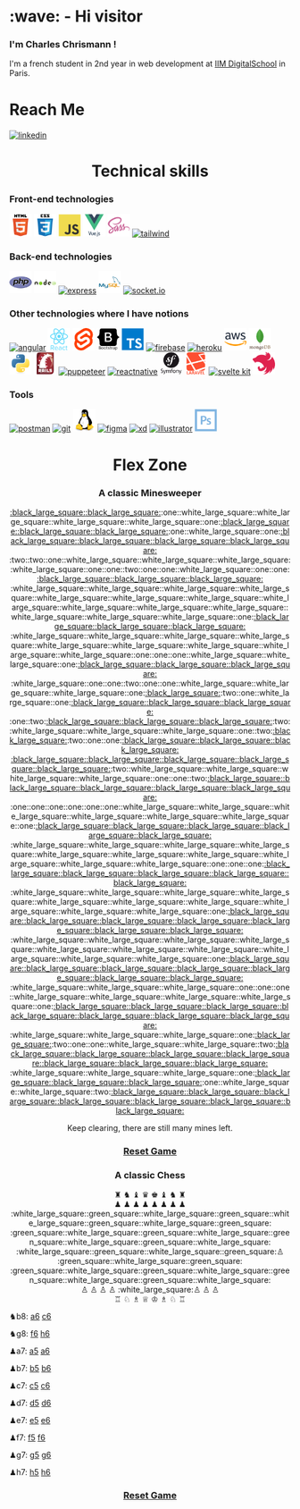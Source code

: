 <h1>:wave: - Hi visitor</h1><h3>I'm Charles Chrismann !</h3><p>I'm a french student in 2nd year in web development at <a href="https://www.iim.fr" target="_blank" rel="noreferrer" title="Institut de l'Internet et du Multimédia">IIM DigitalSchool</a> in Paris.</p><h1 align="left">Reach Me</h1><p align="left"><a href="https://www.linkedin.com/in/charles-chrismann/" target="blank"><img align="center" src="https://raw.githubusercontent.com/rahuldkjain/github-profile-readme-generator/master/src/images/icons/Social/linked-in-alt.svg" alt="linkedin" height="30" width="40" /></a></p><h1 align="center">Technical skills</h1><h3>Front-end technologies</h3><p align="left"><a href="https://www.w3.org/html/" target="_blank" rel="noreferrer"><img src="https://raw.githubusercontent.com/devicons/devicon/master/icons/html5/html5-original-wordmark.svg" alt="html5" width="40" height="40"/></a> <a href="https://www.w3.org/css/" target="_blank" rel="noreferrer"><img src="https://raw.githubusercontent.com/devicons/devicon/master/icons/css3/css3-original-wordmark.svg" alt="css3" width="40" height="40"/></a> <a href="https://developer.mozilla.org/en-US/docs/Web/JavaScript" target="_blank" rel="noreferrer"><img src="https://raw.githubusercontent.com/devicons/devicon/master/icons/javascript/javascript-original.svg" alt="javascript" width="40" height="40"/></a> <a href="https://vuejs.org/" target="_blank" rel="noreferrer"><img src="https://raw.githubusercontent.com/devicons/devicon/master/icons/vuejs/vuejs-original-wordmark.svg" alt="vuejs" width="40" height="40"/></a> <a href="https://sass-lang.com" target="_blank" rel="noreferrer"><img src="https://raw.githubusercontent.com/devicons/devicon/master/icons/sass/sass-original.svg" alt="sass" width="40" height="40"/></a> <a href="https://tailwindcss.com/" target="_blank" rel="noreferrer"><img src="https://www.vectorlogo.zone/logos/tailwindcss/tailwindcss-icon.svg" alt="tailwind" width="40" height="40"/></a> </p><h3>Back-end technologies</h3><p align="left"><a href="https://www.php.net" target="_blank" rel="noreferrer"><img src="https://raw.githubusercontent.com/devicons/devicon/master/icons/php/php-original.svg" alt="php" width="40" height="40"/></a> <a href="https://nodejs.org" target="_blank" rel="noreferrer"><img src="https://raw.githubusercontent.com/devicons/devicon/master/icons/nodejs/nodejs-original-wordmark.svg" alt="nodejs" width="40" height="40"/></a> <a href="https://expressjs.com" target="_blank" rel="noreferrer"><img src="https://expressjs.com/images/favicon.png" alt="express" width="40" height="40"/></a> <a href="https://www.mysql.com/" target="_blank" rel="noreferrer"><img src="https://raw.githubusercontent.com/devicons/devicon/master/icons/mysql/mysql-original-wordmark.svg" alt="mysql" width="40" height="40"/></a> <a href="https://socket.io" target="_blank" rel="noreferrer"><img src="https://cdn.worldvectorlogo.com/logos/socket-io-1.svg" alt="socket.io" width="40" height="40"/></a> </p><h3>Other technologies where I have notions</h3><p align="left"><a href="https://angular.io" target="_blank" rel="noreferrer"><img src="https://angular.io/assets/images/logos/angular/angular.svg" alt="angular" width="40" height="40"/></a> <a href="https://reactjs.org/" target="_blank" rel="noreferrer"><img src="https://raw.githubusercontent.com/devicons/devicon/master/icons/react/react-original-wordmark.svg" alt="react" width="40" height="40"/></a> <a href="https://svelte.dev/" target="_blank" rel="noreferrer"><img src="https://raw.githubusercontent.com/devicons/devicon/master/icons/svelte/svelte-original.svg" alt="svelte" width="40" height="40"/></a> <a href="https://getbootstrap.com" target="_blank" rel="noreferrer"><img src="https://raw.githubusercontent.com/devicons/devicon/master/icons/bootstrap/bootstrap-plain-wordmark.svg" alt="bootstrap" width="40" height="40"/></a> <a href="https://www.typescriptlang.org/" target="_blank" rel="noreferrer"><img src="https://raw.githubusercontent.com/devicons/devicon/master/icons/typescript/typescript-original.svg" alt="typescript" width="40" height="40"/></a> <a href="https://firebase.google.com/" target="_blank" rel="noreferrer"><img src="https://www.vectorlogo.zone/logos/firebase/firebase-icon.svg" alt="firebase" width="40" height="40"/></a> <a href="https://heroku.com" target="_blank" rel="noreferrer"><img src="https://www.vectorlogo.zone/logos/heroku/heroku-icon.svg" alt="heroku" width="40" height="40"/></a> <a href="https://aws.amazon.com" target="_blank" rel="noreferrer"><img src="https://raw.githubusercontent.com/devicons/devicon/master/icons/amazonwebservices/amazonwebservices-original-wordmark.svg" alt="aws" width="40" height="40"/></a> <a href="https://www.mongodb.com/" target="_blank" rel="noreferrer"><img src="https://raw.githubusercontent.com/devicons/devicon/master/icons/mongodb/mongodb-original-wordmark.svg" alt="mongodb" width="40" height="40"/></a> <a href="https://www.python.org" target="_blank" rel="noreferrer"><img src="https://raw.githubusercontent.com/devicons/devicon/master/icons/python/python-original.svg" alt="python" width="40" height="40"/></a> <a href="https://rubyonrails.org" target="_blank" rel="noreferrer"><img src="https://raw.githubusercontent.com/devicons/devicon/master/icons/rails/rails-original-wordmark.svg" alt="rubyonrails" width="40" height="40"/></a> <a href="https://github.com/puppeteer/puppeteer" target="_blank" rel="noreferrer"><img src="https://www.vectorlogo.zone/logos/pptrdev/pptrdev-official.svg" alt="puppeteer" width="40" height="40"/></a> <a href="https://reactnative.dev/" target="_blank" rel="noreferrer"><img src="https://reactnative.dev/img/header_logo.svg" alt="reactnative" width="40" height="40"/></a> <a href="https://symfony.com/" target="_blank" rel="noreferrer"><img src="https://raw.githubusercontent.com/devicons/devicon/master/icons/symfony/symfony-original-wordmark.svg" alt="symfony" width="40" height="40"/></a> <a href="https://laravel.com/" target="_blank" rel="noreferrer"><img src="https://raw.githubusercontent.com/devicons/devicon/master/icons/laravel/laravel-plain-wordmark.svg" alt="laravel" width="40" height="40"/></a> <a href="https://kit.svelte.dev/" target="_blank" rel="noreferrer"><img src="https://raw.githubusercontent.com/sveltejs/kit/master/sites/kit.svelte.dev/static/images/svelte-kit-horizontal.svg" alt="svelte kit" width="40" height="40"/></a> <a href="https://nestjs.com/" target="_blank" rel="noreferrer"><img src="https://raw.githubusercontent.com/devicons/devicon/master/icons/nestjs/nestjs-plain.svg" alt="nestjs" width="40" height="40"/></a> </p><h3>Tools</h3><p align="left"><a href="https://postman.com" target="_blank" rel="noreferrer"><img src="https://www.vectorlogo.zone/logos/getpostman/getpostman-icon.svg" alt="postman" width="40" height="40"/></a> <a href="https://git-scm.com/" target="_blank" rel="noreferrer"><img src="https://www.vectorlogo.zone/logos/git-scm/git-scm-icon.svg" alt="git" width="40" height="40"/></a> <a href="https://www.linux.org/" target="_blank" rel="noreferrer"><img src="https://raw.githubusercontent.com/devicons/devicon/master/icons/linux/linux-original.svg" alt="linux" width="40" height="40"/></a> <a href="https://www.figma.com/" target="_blank" rel="noreferrer"><img src="https://www.vectorlogo.zone/logos/figma/figma-icon.svg" alt="figma" width="40" height="40"/></a> <a href="https://www.adobe.com/products/xd.html" target="_blank" rel="noreferrer"><img src="https://cdn.worldvectorlogo.com/logos/adobe-xd.svg" alt="xd" width="40" height="40"/></a> <a href="https://www.adobe.com/in/products/illustrator.html" target="_blank" rel="noreferrer"><img src="https://www.vectorlogo.zone/logos/adobe_illustrator/adobe_illustrator-icon.svg" alt="illustrator" width="40" height="40"/></a> <a href="https://www.photoshop.com/en" target="_blank" rel="noreferrer"><img src="https://raw.githubusercontent.com/devicons/devicon/master/icons/photoshop/photoshop-line.svg" alt="photoshop" width="40" height="40"/></a> </p><h1 align="center">Flex Zone</h1><h3 align="center">A classic Minesweeper</h3><p align="center"><a href="http://aws.charles-chrismann.fr/minesweeper/click?x=0&y=0">:black_large_square:</a><a href="http://aws.charles-chrismann.fr/minesweeper/click?x=1&y=0">:black_large_square:</a><span>:one:</span><span>:white_large_square:</span><span>:white_large_square:</span><span>:white_large_square:</span><span>:white_large_square:</span><span>:one:</span><a href="http://aws.charles-chrismann.fr/minesweeper/click?x=8&y=0">:black_large_square:</a><a href="http://aws.charles-chrismann.fr/minesweeper/click?x=9&y=0">:black_large_square:</a><a href="http://aws.charles-chrismann.fr/minesweeper/click?x=10&y=0">:black_large_square:</a><span>:one:</span><span>:white_large_square:</span><span>:one:</span><a href="http://aws.charles-chrismann.fr/minesweeper/click?x=14&y=0">:black_large_square:</a><a href="http://aws.charles-chrismann.fr/minesweeper/click?x=15&y=0">:black_large_square:</a><a href="http://aws.charles-chrismann.fr/minesweeper/click?x=16&y=0">:black_large_square:</a><a href="http://aws.charles-chrismann.fr/minesweeper/click?x=17&y=0">:black_large_square:</a><br><span>:two:</span><span>:two:</span><span>:one:</span><span>:white_large_square:</span><span>:white_large_square:</span><span>:white_large_square:</span><span>:white_large_square:</span><span>:one:</span><span>:one:</span><span>:two:</span><span>:one:</span><span>:one:</span><span>:white_large_square:</span><span>:one:</span><span>:one:</span><a href="http://aws.charles-chrismann.fr/minesweeper/click?x=15&y=1">:black_large_square:</a><a href="http://aws.charles-chrismann.fr/minesweeper/click?x=16&y=1">:black_large_square:</a><a href="http://aws.charles-chrismann.fr/minesweeper/click?x=17&y=1">:black_large_square:</a><br><span>:white_large_square:</span><span>:white_large_square:</span><span>:white_large_square:</span><span>:white_large_square:</span><span>:white_large_square:</span><span>:white_large_square:</span><span>:white_large_square:</span><span>:white_large_square:</span><span>:white_large_square:</span><span>:white_large_square:</span><span>:white_large_square:</span><span>:white_large_square:</span><span>:white_large_square:</span><span>:white_large_square:</span><span>:one:</span><a href="http://aws.charles-chrismann.fr/minesweeper/click?x=15&y=2">:black_large_square:</a><a href="http://aws.charles-chrismann.fr/minesweeper/click?x=16&y=2">:black_large_square:</a><a href="http://aws.charles-chrismann.fr/minesweeper/click?x=17&y=2">:black_large_square:</a><br><span>:white_large_square:</span><span>:white_large_square:</span><span>:white_large_square:</span><span>:white_large_square:</span><span>:white_large_square:</span><span>:white_large_square:</span><span>:white_large_square:</span><span>:white_large_square:</span><span>:white_large_square:</span><span>:one:</span><span>:one:</span><span>:one:</span><span>:white_large_square:</span><span>:white_large_square:</span><span>:one:</span><a href="http://aws.charles-chrismann.fr/minesweeper/click?x=15&y=3">:black_large_square:</a><a href="http://aws.charles-chrismann.fr/minesweeper/click?x=16&y=3">:black_large_square:</a><a href="http://aws.charles-chrismann.fr/minesweeper/click?x=17&y=3">:black_large_square:</a><br><span>:white_large_square:</span><span>:one:</span><span>:one:</span><span>:two:</span><span>:one:</span><span>:one:</span><span>:white_large_square:</span><span>:white_large_square:</span><span>:white_large_square:</span><span>:one:</span><a href="http://aws.charles-chrismann.fr/minesweeper/click?x=10&y=4">:black_large_square:</a><span>:two:</span><span>:one:</span><span>:white_large_square:</span><span>:one:</span><a href="http://aws.charles-chrismann.fr/minesweeper/click?x=15&y=4">:black_large_square:</a><a href="http://aws.charles-chrismann.fr/minesweeper/click?x=16&y=4">:black_large_square:</a><a href="http://aws.charles-chrismann.fr/minesweeper/click?x=17&y=4">:black_large_square:</a><br><span>:one:</span><span>:two:</span><a href="http://aws.charles-chrismann.fr/minesweeper/click?x=2&y=5">:black_large_square:</a><a href="http://aws.charles-chrismann.fr/minesweeper/click?x=3&y=5">:black_large_square:</a><a href="http://aws.charles-chrismann.fr/minesweeper/click?x=4&y=5">:black_large_square:</a><span>:two:</span><span>:white_large_square:</span><span>:white_large_square:</span><span>:white_large_square:</span><span>:one:</span><span>:two:</span><a href="http://aws.charles-chrismann.fr/minesweeper/click?x=11&y=5">:black_large_square:</a><span>:two:</span><span>:one:</span><span>:one:</span><a href="http://aws.charles-chrismann.fr/minesweeper/click?x=15&y=5">:black_large_square:</a><a href="http://aws.charles-chrismann.fr/minesweeper/click?x=16&y=5">:black_large_square:</a><a href="http://aws.charles-chrismann.fr/minesweeper/click?x=17&y=5">:black_large_square:</a><br><a href="http://aws.charles-chrismann.fr/minesweeper/click?x=0&y=6">:black_large_square:</a><a href="http://aws.charles-chrismann.fr/minesweeper/click?x=1&y=6">:black_large_square:</a><a href="http://aws.charles-chrismann.fr/minesweeper/click?x=2&y=6">:black_large_square:</a><a href="http://aws.charles-chrismann.fr/minesweeper/click?x=3&y=6">:black_large_square:</a><a href="http://aws.charles-chrismann.fr/minesweeper/click?x=4&y=6">:black_large_square:</a><span>:two:</span><span>:white_large_square:</span><span>:white_large_square:</span><span>:white_large_square:</span><span>:white_large_square:</span><span>:one:</span><span>:one:</span><span>:two:</span><a href="http://aws.charles-chrismann.fr/minesweeper/click?x=13&y=6">:black_large_square:</a><a href="http://aws.charles-chrismann.fr/minesweeper/click?x=14&y=6">:black_large_square:</a><a href="http://aws.charles-chrismann.fr/minesweeper/click?x=15&y=6">:black_large_square:</a><a href="http://aws.charles-chrismann.fr/minesweeper/click?x=16&y=6">:black_large_square:</a><a href="http://aws.charles-chrismann.fr/minesweeper/click?x=17&y=6">:black_large_square:</a><br><span>:one:</span><span>:one:</span><span>:one:</span><span>:one:</span><span>:one:</span><span>:one:</span><span>:white_large_square:</span><span>:white_large_square:</span><span>:white_large_square:</span><span>:white_large_square:</span><span>:white_large_square:</span><span>:white_large_square:</span><span>:one:</span><a href="http://aws.charles-chrismann.fr/minesweeper/click?x=13&y=7">:black_large_square:</a><a href="http://aws.charles-chrismann.fr/minesweeper/click?x=14&y=7">:black_large_square:</a><a href="http://aws.charles-chrismann.fr/minesweeper/click?x=15&y=7">:black_large_square:</a><a href="http://aws.charles-chrismann.fr/minesweeper/click?x=16&y=7">:black_large_square:</a><a href="http://aws.charles-chrismann.fr/minesweeper/click?x=17&y=7">:black_large_square:</a><br><span>:white_large_square:</span><span>:white_large_square:</span><span>:white_large_square:</span><span>:white_large_square:</span><span>:white_large_square:</span><span>:white_large_square:</span><span>:white_large_square:</span><span>:white_large_square:</span><span>:white_large_square:</span><span>:white_large_square:</span><span>:one:</span><span>:one:</span><span>:one:</span><a href="http://aws.charles-chrismann.fr/minesweeper/click?x=13&y=8">:black_large_square:</a><a href="http://aws.charles-chrismann.fr/minesweeper/click?x=14&y=8">:black_large_square:</a><a href="http://aws.charles-chrismann.fr/minesweeper/click?x=15&y=8">:black_large_square:</a><a href="http://aws.charles-chrismann.fr/minesweeper/click?x=16&y=8">:black_large_square:</a><a href="http://aws.charles-chrismann.fr/minesweeper/click?x=17&y=8">:black_large_square:</a><br><span>:white_large_square:</span><span>:white_large_square:</span><span>:white_large_square:</span><span>:white_large_square:</span><span>:white_large_square:</span><span>:white_large_square:</span><span>:white_large_square:</span><span>:white_large_square:</span><span>:white_large_square:</span><span>:white_large_square:</span><span>:one:</span><a href="http://aws.charles-chrismann.fr/minesweeper/click?x=11&y=9">:black_large_square:</a><a href="http://aws.charles-chrismann.fr/minesweeper/click?x=12&y=9">:black_large_square:</a><a href="http://aws.charles-chrismann.fr/minesweeper/click?x=13&y=9">:black_large_square:</a><a href="http://aws.charles-chrismann.fr/minesweeper/click?x=14&y=9">:black_large_square:</a><a href="http://aws.charles-chrismann.fr/minesweeper/click?x=15&y=9">:black_large_square:</a><a href="http://aws.charles-chrismann.fr/minesweeper/click?x=16&y=9">:black_large_square:</a><a href="http://aws.charles-chrismann.fr/minesweeper/click?x=17&y=9">:black_large_square:</a><br><span>:white_large_square:</span><span>:white_large_square:</span><span>:white_large_square:</span><span>:white_large_square:</span><span>:white_large_square:</span><span>:white_large_square:</span><span>:white_large_square:</span><span>:white_large_square:</span><span>:white_large_square:</span><span>:white_large_square:</span><span>:one:</span><a href="http://aws.charles-chrismann.fr/minesweeper/click?x=11&y=10">:black_large_square:</a><a href="http://aws.charles-chrismann.fr/minesweeper/click?x=12&y=10">:black_large_square:</a><a href="http://aws.charles-chrismann.fr/minesweeper/click?x=13&y=10">:black_large_square:</a><a href="http://aws.charles-chrismann.fr/minesweeper/click?x=14&y=10">:black_large_square:</a><a href="http://aws.charles-chrismann.fr/minesweeper/click?x=15&y=10">:black_large_square:</a><a href="http://aws.charles-chrismann.fr/minesweeper/click?x=16&y=10">:black_large_square:</a><a href="http://aws.charles-chrismann.fr/minesweeper/click?x=17&y=10">:black_large_square:</a><br><span>:white_large_square:</span><span>:white_large_square:</span><span>:white_large_square:</span><span>:one:</span><span>:one:</span><span>:one:</span><span>:white_large_square:</span><span>:white_large_square:</span><span>:white_large_square:</span><span>:white_large_square:</span><span>:one:</span><a href="http://aws.charles-chrismann.fr/minesweeper/click?x=11&y=11">:black_large_square:</a><a href="http://aws.charles-chrismann.fr/minesweeper/click?x=12&y=11">:black_large_square:</a><a href="http://aws.charles-chrismann.fr/minesweeper/click?x=13&y=11">:black_large_square:</a><a href="http://aws.charles-chrismann.fr/minesweeper/click?x=14&y=11">:black_large_square:</a><a href="http://aws.charles-chrismann.fr/minesweeper/click?x=15&y=11">:black_large_square:</a><a href="http://aws.charles-chrismann.fr/minesweeper/click?x=16&y=11">:black_large_square:</a><a href="http://aws.charles-chrismann.fr/minesweeper/click?x=17&y=11">:black_large_square:</a><br><span>:white_large_square:</span><span>:white_large_square:</span><span>:white_large_square:</span><span>:one:</span><a href="http://aws.charles-chrismann.fr/minesweeper/click?x=4&y=12">:black_large_square:</a><span>:two:</span><span>:one:</span><span>:one:</span><span>:white_large_square:</span><span>:white_large_square:</span><span>:two:</span><a href="http://aws.charles-chrismann.fr/minesweeper/click?x=11&y=12">:black_large_square:</a><a href="http://aws.charles-chrismann.fr/minesweeper/click?x=12&y=12">:black_large_square:</a><a href="http://aws.charles-chrismann.fr/minesweeper/click?x=13&y=12">:black_large_square:</a><a href="http://aws.charles-chrismann.fr/minesweeper/click?x=14&y=12">:black_large_square:</a><a href="http://aws.charles-chrismann.fr/minesweeper/click?x=15&y=12">:black_large_square:</a><a href="http://aws.charles-chrismann.fr/minesweeper/click?x=16&y=12">:black_large_square:</a><a href="http://aws.charles-chrismann.fr/minesweeper/click?x=17&y=12">:black_large_square:</a><br><span>:white_large_square:</span><span>:white_large_square:</span><span>:white_large_square:</span><span>:one:</span><a href="http://aws.charles-chrismann.fr/minesweeper/click?x=4&y=13">:black_large_square:</a><a href="http://aws.charles-chrismann.fr/minesweeper/click?x=5&y=13">:black_large_square:</a><a href="http://aws.charles-chrismann.fr/minesweeper/click?x=6&y=13">:black_large_square:</a><span>:one:</span><span>:white_large_square:</span><span>:white_large_square:</span><span>:two:</span><a href="http://aws.charles-chrismann.fr/minesweeper/click?x=11&y=13">:black_large_square:</a><a href="http://aws.charles-chrismann.fr/minesweeper/click?x=12&y=13">:black_large_square:</a><a href="http://aws.charles-chrismann.fr/minesweeper/click?x=13&y=13">:black_large_square:</a><a href="http://aws.charles-chrismann.fr/minesweeper/click?x=14&y=13">:black_large_square:</a><a href="http://aws.charles-chrismann.fr/minesweeper/click?x=15&y=13">:black_large_square:</a><a href="http://aws.charles-chrismann.fr/minesweeper/click?x=16&y=13">:black_large_square:</a><a href="http://aws.charles-chrismann.fr/minesweeper/click?x=17&y=13">:black_large_square:</a><br></p><p align="center">Keep clearing, there are still many mines left.</p><h3 align="center"><a href="http://aws.charles-chrismann.fr/minesweeper/new">Reset Game</a></h3><h3 align="center">A classic Chess</h3><p align="center"><span><span>♜</span>      <span>♞</span>      <span>♝</span>      <span>♛</span>      <span>♚</span>      <span>♝</span>      <span>♞</span>      <span>♜</span>      </span><br><span><span>♟</span>      <span>♟</span>      <span>♟</span>      <span>♟</span>      <span>♟</span>      <span>♟</span>      <span>♟</span>      <span>♟</span>      </span><br><span>:white_large_square::green_square::white_large_square::green_square::white_large_square::green_square::white_large_square::green_square:</span><br><span>:green_square::white_large_square::green_square::white_large_square::green_square::white_large_square::green_square::white_large_square:</span><br><span>:white_large_square::green_square::white_large_square::green_square:<span>♙</span>      :green_square::white_large_square::green_square:</span><br><span>:green_square::white_large_square::green_square::white_large_square::green_square::white_large_square::green_square::white_large_square:</span><br><span><span>♙</span>      <span>♙</span>      <span>♙</span>      <span>♙</span>      :white_large_square:<span>♙</span>      <span>♙</span>      <span>♙</span>      </span><br><span><span>♖</span>      <span>♘</span>      <span>♗</span>      <span>♕</span>      <span>♔</span>      <span>♗</span>      <span>♘</span>      <span>♖</span>      </span><br></p><p>♞b8: <a href="http://aws.charles-chrismann.fr/chess/move?x1=1&y1=0&x2=0&y2=2">a6</a> <a href="http://aws.charles-chrismann.fr/chess/move?x1=1&y1=0&x2=2&y2=2">c6</a> </p><p>♞g8: <a href="http://aws.charles-chrismann.fr/chess/move?x1=6&y1=0&x2=5&y2=2">f6</a> <a href="http://aws.charles-chrismann.fr/chess/move?x1=6&y1=0&x2=7&y2=2">h6</a> </p><p>♟a7: <a href="http://aws.charles-chrismann.fr/chess/move?x1=0&y1=1&x2=0&y2=3">a5</a> <a href="http://aws.charles-chrismann.fr/chess/move?x1=0&y1=1&x2=0&y2=2">a6</a> </p><p>♟b7: <a href="http://aws.charles-chrismann.fr/chess/move?x1=1&y1=1&x2=1&y2=3">b5</a> <a href="http://aws.charles-chrismann.fr/chess/move?x1=1&y1=1&x2=1&y2=2">b6</a> </p><p>♟c7: <a href="http://aws.charles-chrismann.fr/chess/move?x1=2&y1=1&x2=2&y2=3">c5</a> <a href="http://aws.charles-chrismann.fr/chess/move?x1=2&y1=1&x2=2&y2=2">c6</a> </p><p>♟d7: <a href="http://aws.charles-chrismann.fr/chess/move?x1=3&y1=1&x2=3&y2=3">d5</a> <a href="http://aws.charles-chrismann.fr/chess/move?x1=3&y1=1&x2=3&y2=2">d6</a> </p><p>♟e7: <a href="http://aws.charles-chrismann.fr/chess/move?x1=4&y1=1&x2=4&y2=3">e5</a> <a href="http://aws.charles-chrismann.fr/chess/move?x1=4&y1=1&x2=4&y2=2">e6</a> </p><p>♟f7: <a href="http://aws.charles-chrismann.fr/chess/move?x1=5&y1=1&x2=5&y2=3">f5</a> <a href="http://aws.charles-chrismann.fr/chess/move?x1=5&y1=1&x2=5&y2=2">f6</a> </p><p>♟g7: <a href="http://aws.charles-chrismann.fr/chess/move?x1=6&y1=1&x2=6&y2=3">g5</a> <a href="http://aws.charles-chrismann.fr/chess/move?x1=6&y1=1&x2=6&y2=2">g6</a> </p><p>♟h7: <a href="http://aws.charles-chrismann.fr/chess/move?x1=7&y1=1&x2=7&y2=3">h5</a> <a href="http://aws.charles-chrismann.fr/chess/move?x1=7&y1=1&x2=7&y2=2">h6</a> </p><h3 align="center"><a href="http://aws.charles-chrismann.fr/chess/new">Reset Game</a></h3>